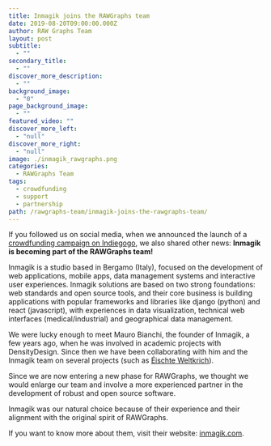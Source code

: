 ```yaml
---
title: Inmagik joins the RAWGraphs team
date: 2019-08-20T09:00:00.000Z
author: RAW Graphs Team
layout: post
subtitle:
  - ""
secondary_title:
  - ""
discover_more_description:
  - ""
background_image:
  - "0"
page_background_image:
  - ""
featured_video: ""
discover_more_left:
  - "null"
discover_more_right:
  - "null"
image: ./inmagik_rawgraphs.png
categories:
  - RAWGraphs Team
tags:
  - crowdfunding
  - support
  - partnership
path: /rawgraphs-team/inmagik-joins-the-rawgraphs-team/
---
```

If you followed us on social media, when we announced the launch of a [crowdfunding campaign on Indiegogo](https://www.indiegogo.com/projects/rawgraphs-2-0/coming_soon), we also shared other news: **Inmagik is becoming part of the RAWGraphs team!**

Inmagik is a studio based in Bergamo (Italy), focused on the development of web applications, mobile apps, data management systems and interactive user experiences.
Inmagik solutions are based on two strong foundations: web standards and open source tools, and their core business is building applications with popular frameworks and libraries like django (python) and react (javascript), with experiences in data visualization, technical web interfaces (medical/industrial) and geographical data management.

We were lucky enough to meet Mauro Bianchi, the founder of Inmagik, a few years ago, when he was involved in academic projects with DensityDesign. Since then we have been collaborating with him and the Inmagik team on several projects (such as [Éischte Weltkrich](https://ww1.lu/)).

Since we are now entering a new phase for RAWGraphs, we thought we would enlarge our team and involve a more experienced partner in the development of robust and open source software.

Inmagik was our natural choice because of their experience and their alignment with the original spirit of RAWGraphs.

If you want to know more about them, visit their website: [inmagik.com](https://inmagik.com/en/).
